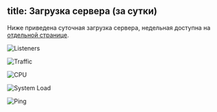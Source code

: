title: Загрузка сервера (за сутки)
---
Ниже приведена суточная загрузка сервера, недельная доступна на [отдельной
странице](/about/load/week/).

![Listeners](http://files.tmradio.net/pictures/stats/listeners-hour.png)

![Traffic](http://files.tmradio.net/pictures/stats/network-hour.png)

![CPU](http://files.tmradio.net/pictures/stats/cpu-hour.png)

![System Load](http://files.tmradio.net/pictures/stats/load-hour.png)

![Ping](http://files.tmradio.net/pictures/stats/ping-hour.png)
